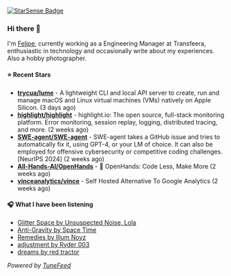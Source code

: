<a href="https://starsense.app/developer-types" target="_blank"><img src="https://starsense.app/api/badge/?user=valtlfelipe" alt="StarSense Badge"></a>

### Hi there 👋

I'm [Felipe](https://felipevm.com), currently working as a Engineering Manager at Transfeera, enthusiastic in technology and occasionally write about my experiences. Also a hobby photographer.

#### ⭐ Recent Stars
- **[trycua/lume](https://github.com/trycua/lume)** - A lightweight CLI and local API server to create, run and manage macOS and Linux virtual machines (VMs) natively on Apple Silicon. (3 days ago)
- **[highlight/highlight](https://github.com/highlight/highlight)** - highlight.io: The open source, full-stack monitoring platform. Error monitoring, session replay, logging, distributed tracing, and more. (2 weeks ago)
- **[SWE-agent/SWE-agent](https://github.com/SWE-agent/SWE-agent)** - SWE-agent takes a GitHub issue and tries to automatically fix it, using GPT-4, or your LM of choice. It can also be employed for offensive cybersecurity or competitive coding challenges. [NeurIPS 2024]  (2 weeks ago)
- **[All-Hands-AI/OpenHands](https://github.com/All-Hands-AI/OpenHands)** - 🙌 OpenHands: Code Less, Make More (2 weeks ago)
- **[vinceanalytics/vince](https://github.com/vinceanalytics/vince)** - Self Hosted Alternative To Google Analytics (2 weeks ago)

#### 🎧 What I have been listening
- [Glitter Space by Unsuspected Noise, Lola](https://open.spotify.com/track/16cGLCoy5hR0D02M0jzS3w)
- [Anti-Gravity by Space Time](https://open.spotify.com/track/7bzarmiobBm1oOCSBmTevV)
- [Remedies by Illum Noyz](https://open.spotify.com/track/2UKmdTfUbFrOacKeS3qkJS)
- [adjustment by Ryder 003](https://open.spotify.com/track/3a61DHhrJhe7jpgWrSW0ln)
- [dreams by red tractor](https://open.spotify.com/track/0yOOs2EQ7TVdWgyqCgyPHt)

_Powered by [TuneFeed](https://tunefeed.app?ref=github.com)_


